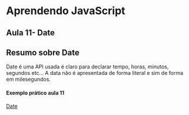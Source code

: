 Aprendendo JavaScript
===================
Aula 11- Date
----------


Resumo sobre Date
-------------

Date é uma API usada é claro para declarar tempo, horas, minutos, segundos etc... A data não é apresentada de forma literal e sim de forma em milesegundos. 

#### Exemplo prático aula 11
[Date](https://codepen.io/JeffersonBraga/pen/gRRwzq) 
